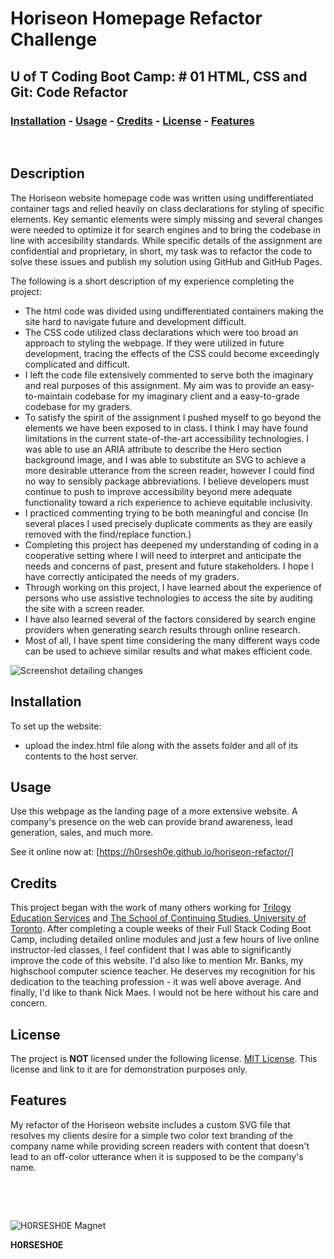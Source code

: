 
# <Your-Project-Title>Horiseon Homepage Refactor Challenge
## U of T Coding Boot Camp: # 01 HTML, CSS and Git: Code Refactor
### [Installation](#installation)  - [Usage](#usage)  - [Credits](#credits)  - [License](#license) - [Features](#Features)
&nbsp;
## Description
The Horiseon website homepage code was written using undifferentiated container tags and relied heavily on class declarations for styling of specific elements.  Key semantic elements were simply missing and several changes were needed to optimize it for search engines and to bring the codebase in line with accesibility standards.  While specific details of the assignment are confidential and proprietary, in short, my task was to refactor the code to solve these issues and publish my solution using GitHub and GitHub Pages. 

The following is a short description of my experience completing the project:

- The html code was divided using undifferentiated containers making the site hard to navigate future and development difficult.
- The CSS code utilized class declarations which were too broad an approach to styling the webpage. If they were utilized in future development, tracing the effects of the CSS could become exceedingly complicated and difficult.
- I left the code file extensively commented to serve both the imaginary and real purposes of this assignment. My aim was to provide an easy-to-maintain codebase for my imaginary client and a easy-to-grade codebase for my graders.
- To satisfy the spirit of the assignment I pushed myself to go beyond the elements we have been exposed to in class. I think I may have found limitations in the current state-of-the-art accessibility technologies. I was able to use an ARIA attribute to describe the Hero section background image, and I was able to substitute an SVG to achieve a more desirable utterance from the screen reader, however I could find no way to sensibly package abbreviations. I believe developers must continue to push to improve accessibility beyond mere adequate functionality toward a rich experience to achieve equitable inclusivity.
- I practiced commenting trying to be both meaningful and concise (In several places I used precisely duplicate comments as they are easily removed with the find/replace function.)
- Completing this project has deepened my understanding of coding in a cooperative setting where I will need to interpret and anticipate the needs and concerns of past, present and future stakeholders. I hope I have correctly anticipated the needs of my graders.
- Through working on this project, I have learned about the experience of persons who use assistive technologies to access the site by auditing the site with a screen reader.  
- I have also learned several of the factors considered by search engine providers when generating search results through online research.  
- Most of all, I have spent time considering the many different ways code can be used to achieve similar results and what makes efficient code.

![Screenshot detailing changes](./assets/images/screenshot.jpg)

## Installation
To set up the website:
 - upload the index.html file along with the assets folder and all of its contents to the host server. 
## Usage
Use this webpage as the landing page of a more extensive website.  A company's presence on the web can provide brand awareness, lead generation, sales, and much more.  

See it online now at: [https://h0rsesh0e.github.io/horiseon-refactor/]

## Credits
This project began with the work of many others working for [Trilogy Education Services](https://www.trilogyed.com/) and [The School of Continuing Studies, University of Toronto](https://learn.utoronto.ca/). After completing a couple weeks of their Full Stack Coding Boot Camp, including detailed online modules and just a few hours of live online instructor-led classes, I feel confident that I was able to significantly improve the code of this website.  I'd also like to mention Mr. Banks, my highschool computer science teacher.  He deserves my recognition for his dedication to the teaching profession - it was well above average.  And finally, I'd like to thank Nick Maes.  I would not be here without his care and concern.
## License
The project is **NOT** licensed under the following license. [MIT License](License.md).  This license and link to it are for demonstration purposes only.

## Features
My refactor of the Horiseon website includes a custom SVG file that resolves my clients desire for a simple two color text branding of the company name while providing screen readers with content that doesn't lead to an off-color utterance when it is supposed to be the company's name.



&nbsp;

&nbsp;

![H0RSESH0E Magnet](./SmallToroid.png)

**H0RSESH0E**
